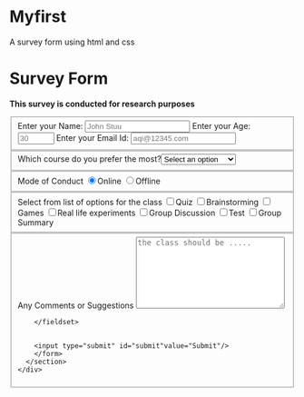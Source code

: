 # Myfirst
A survey form using html and css
<!DOCTYPE html>
<html lang="en">
  <head>
    <meta charset="utf-8" />
    <meta name="viewport" content="width=device-width, initial-scale=1.0" />
    <title>Survey Form</title>
    <link href="styles.css" rel="stylesheet">
  </head>
  <body>
    <h1 id="title"> Survey Form </h1>
    <p id="description"><b>This survey is conducted for research purposes</b></p>
    <div>
      <section>
        <form method="post"action="/action_page.php"id="survey-form">
        <fieldset>
          <label id="name-label" for="name">Enter your Name: <input type="text"id="name"name:"name" required placeholder="John Stuu"></label>
          <label id="number-label" for="Age">Enter your Age: 
            <input type="number"id="number" name="number" min="18" max="120" required placeholder="30"></label>
          <label id="email-label" for="email" >Enter your Email Id: <input type="email"id="email"name:"email" required placeholder="aqi@12345.com"</label>
        </fieldset>
        <fieldset>
          <labelfor="dropdown">Which course do you prefer the most?<select id="dropdown" name="dropdown">
            <option value="">Select an option</option>
            <option value="1">AI</option>
            <option value="2">Web Development</option>
            <option value="3">Machine learning</option>
            <option value="4">Data Science</option>
          </select>
          </label>
        </fieldset>
        <fieldset>
        <label>Mode of Conduct</label>
        <label for="online"><input type="radio"id="online"name="preference"value="online" checked>Online</label>
        <label for="offline"><input type="radio"id="offline"name="preference"value="ffline" >Offline</label>
        </fieldset>
        <fieldset>
          <label>Select from list of options for the class</label>
          <label for="quiz"><input type="checkbox"id="quiz"name="event"value="quiz">Quiz</label>
          <label for="Brainstorming"><input type="checkbox"id="Brainstorming"name="event"value="Brainstorming" >Brainstorming</label>
          <label for="Games"><input type="checkbox"id="Games"name="event"value="Games" >Games</label>
          <label for="Real"><input type="checkbox"id="Real"name="event"value="Real" >Real life experiments</label>
          <label for="gd"><input type="checkbox"id="gd"name="event"value="gd" >Group Discussion </label>
          <label for="test"><input type="checkbox"id="test"name="event"value="test" >Test </label>
          <label for="Summ"><input type="checkbox"id="Summ"name="event"value="Summ" >Group Summary</label>
        </fieldset>
        <fieldset>
 <label for="bio">Any Comments or Suggestions</label>
          <textarea id="bio" name="bio" rows="8" cols="30" placeholder="the class should be ....."></textarea>
        
        </fieldset>


        <input type="submit" id="submit"value="Submit"/>
        </form>
      </section>
    </div>
  </body>
  </html>

